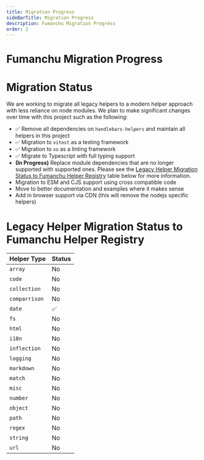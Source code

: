 ```yaml
---
title: Migration Progress
sideBarTitle: Migration Progress
description: Fumanchu Migration Progress
order: 2
---
```

# Fumanchu Migration Progress
# Migration Status

We are working to migrate all legacy helpers to a modern helper approach with less reliance on node modules. We plan to make significant changes over time with this project such as the following:
- ✅ Remove all dependencies on `handlebars-helpers` and maintain all helpers in this project
- ✅ Migration to `vitest` as a testing framework
- ✅ Migration to `xo` as a linting framework
- ✅ Migrate to Typescript with full typing support
- **(In Progress)** Replace module dependencies that are no longer supported with supported ones. Please see the [Legacy Helper Migration Status to Fumanchu Helper Registry](#legacy-helper-migration-status-to-fumanchu-helper-registry) table below for more information.
- Migration to ESM and CJS support using cross compatible code
- Move to better documentation and examples where it makes sense
- Add in browser support via CDN (this will remove the nodejs specific helpers)

# Legacy Helper Migration Status to Fumanchu Helper Registry

| Helper Type | Status |
| ---------------------- | ---------------------- |
| `array` | No |
| `code` | No |
| `collection` | No |
| `comparrison` | No |
| `date` | ✅ |
| `fs` | No |
| `html` | No |
| `i18n` | No |
| `inflection` | No |
| `logging` | No |
| `markdown` | No |
| `match` | No |
| `misc` | No |
| `number` | No |
| `object` | No |
| `path` | No |
| `regex` | No |
| `string` | No |
| `url` | No |